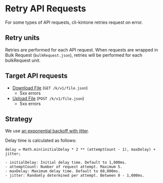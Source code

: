# Retry API Requests

For some types of API requests, cli-kintone retries request on error.

## Retry units

Retries are performed for each API request. When requests are wrapped in Bulk Request (`bulkRequest.json`), retries will be performed for each bulkRequest unit.

## Target API requests

- [Download File](https://kintone.dev/en/docs/kintone/rest-api/files/download-file/) (`GET /k/v1/file.json`)
  - 5xx errors
- [Upload File](https://kintone.dev/en/docs/kintone/rest-api/files/upload-file/) (`POST /k/v1/file.json`)
  - 5xx errors

## Strategy

We use [an exponential backoff with jitter](https://aws.amazon.com/jp/blogs/architecture/exponential-backoff-and-jitter/).

Delay time is calculated as follows:

```
delay = Math.min(initialDelay * 2 ** (attemptCount - 1), maxDelay) + jitter;

- initialDelay: Initial delay time. Default to 1,000ms.
- attemptCount: Number of request attempt. Maximum 5.
- maxDelay: Maximum delay time. Default to 60,000ms.
- jitter: Randomly determined per attempt. Between 0 - 1,000ms.
```
